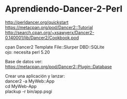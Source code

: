 # Aprendiendo-Dancer-2-Perl  
  
  http://perldancer.org/quickstart  
  https://metacpan.org/pod/Dancer2::Tutorial  
  http://search.cpan.org/~xsawyerx/Dancer2-0.140001/lib/Dancer2/Cookbook.pod  
    
  cpan Dancer2 Template File::Slurper DBD::SQLite  
  ojo: necesita perl 5.20  
    
  Base de datos ver:  
  https://metacpan.org/pod/Dancer2::Plugin::Database  
  
  Crear una aplicación y lanzar:  
  dancer2 -a MyWeb::App  
  cd MyWeb-App  
  plackup -r bin/app.psgi  
  
  


